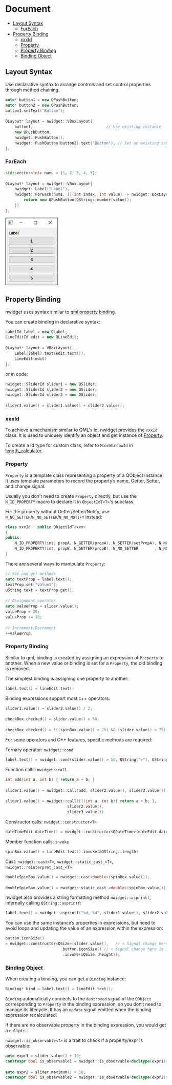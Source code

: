 # Document

- [Layout Syntax](#layout-syntax)
  - [ForEach](#foreach)
- [Property Binding](#property-binding)
  - [xxxId](#xxxid)
  - [Property](#property)
  - [Property Binding](#property-binding-1)
  - [Binding Object](#binding-object)

## Layout Syntax

Use declarative syntax to arrange controls and set control properties through method chaining.

```cpp
auto* button1 = new QPushButton;
auto* button2 = new QPushButton;
button1.setText("Button");

QLayout* layout = nwidget::VBoxLayout{
    button1,                                // Use existing instance
    new QPushButton,
    nwidget::PushButton(),
    nwidget::PushButton(button2).text("Button"), // Set on existing instance
};
```

### ForEach

```cpp
std::vector<int> nums = {1, 2, 3, 4, 5};

QLayout* layout = nwidget::VBoxLayout{
    nwidget::Label("Label"),
    nwidget::ForEach(nums, [](int index, int value) -> nwidget::BoxLayoutItem {
        return new QPushButton(QString::number(value));
    })
};
```

![](../img/foreach_example.png)

## Property Binding

nwidget uses syntax similar to [qml property binding](https://doc.qt.io/qt-6/qtqml-syntax-propertybinding.html).

You can create binding in declarative syntax:

```cpp
LabelId label = new QLabel;
LineEditId edit = new QLineEdit;

QLayout* layout = VBoxLayout{
    Label(label).text(edit.text()),
    LineEdit(edit)
};
```

or in code:

```cpp
nwidget::SliderId slider1 = new QSlider;
nwidget::SliderId slider2 = new QSlider;
nwidget::SliderId slider3 = new QSlider;

slider3.value() = slider1.value() + slider2.value();
```

### xxxId

To achieve a mechanism similar to QML's [id](https://doc.qt.io/qt-6/qtqml-syntax-objectattributes.html#the-id-attribute), nwidget provides the `xxxId` class. It is used to uniquely identify an object and get instance of [Property](#property).

To create a Id type for custom class, refer to `MainWindowId` in [length_calculator](../../examples/length_calculator/mainwindow.cpp).

### Property

`Property` is a template class representing a property of a QObject instance. It uses template parameters to record the property’s name, Getter, Setter, and change signal.

Usually you don't need to create `Property` directly, but use the `N_ID_PROPERTY` macro to declare it in `ObjectIdT<T>`'s subclass.

For the property without Getter/Setter/Notify, use `N_NO_GETTER`/`N_NO_SETTER`/`N_NO_NOTIFY` instead:

```cpp
class xxxId : public ObjectIdT<xxx>
{
public:
    N_ID_PROPERTY(int, propA, N_GETTER(propA), N_SETTER(setPropA), N_NOTIFY(propAChanged))
    N_ID_PROPERTY(int, propB, N_GETTER(propB), N_NO_SETTER       , N_NO_NOTIFY           )
}
```

There are several ways to manipulate `Property`:

```cpp
// Set and get methods
auto textProp = label.text();
textProp.set("value1");
QString text = textProp.get();

// Assignment operator
auto valueProp = slider.value();
valueProp = 20;
valueProp += 10;

// Increment/Decrement
++valueProp;
```

### Property Binding

Similar to qml, binding is created by assigning an expression of `Property` to another. When a new value or binding is set for a `Property`, the old binding is removed.

The simplest binding is assigning one property to another:

```cpp
label.text() = lineEdit.text()
```

Binding expressions support most c++ operators:

```cpp
slider1.value() = slider2.value() / 2;

checkBox.checked() = slider.value() > 50;

checkBox.checked() = !((spinBox.value() > 25) && (slider.value() < 75));
```

For some operators and C++ features, specific methods are required:

Ternary operator: `nwidget::cond`

```cpp
label.text() = nwidget::cond(slider.value() > 50, QString(">"), QString("<"));
```

Function calls: `nwidget::call`

```cpp
int add(int a, int b) { return a + b; }

slider1.value() = nwidget::call(add, slider2.value(), slider3.value())

slider1.value() = nwidget::call([](int a, int b){ return a + b; },
                           slider2.value(),
                           slider3.value())
```

Constructor calls: `nwidget::constructor<T>`

```cpp
dateTimeEdit.dateTime() = nwidget::constructor<QDateTime>(dateEdit.date(), timeEdit.time());
```

Member function calls: `invoke`

```cpp
spinBox.value() = lineEdit.text().invoke(&QString::length)
```

Cast: `nwidget::cast<T>`, `nwidget::static_cast_<T>`, `nwidget::reinterpret_cast_<T>`

```cpp
doubleSpinBox.value() = nwidget::cast<double>(spinBox.value());

doubleSpinBox.value() = nwidget::static_cast_<double>(spinBox.value());
```

nwidget also provides a string formatting method `nwidget::asprintf`, internally calling `QString::asprintf`:

```cpp
label.text() = nwidget::asprintf("%d, %d", slider1.value(), slider2.value());
```

You can use the same instance’s properties in expressions, but need to avoid loops and updating the value of an expression within the expression:

```cpp
button.iconSize()
= nwidget::constructor<QSize>(slider.value(),   // < Signal change here is subscribed
                         button.iconSize() // < Signal change here is ignored
                         .invoke(&QSize::height));
```

### Binding Object

When creating a binding, you can get a `Binding` instance:

```cpp
Binding* bind = label.text() = lineEdit.text();
```

`Binding` automatically connects to the `destroyed` signal of the `QObject` corresponding to `Property` in the binding expression, so you don’t need to manage its lifecycle. It has an `update` signal emitted when the binding expression recalculated.

If there are no observable property in the binding expression, you would get a `nullptr`.

`nwidget::is_observable<T>` is a trait to check if a property/expr is observable:

```cpp
auto expr1 = slider.value() + 10;
constexpr bool is_observable1 = nwidget::is_observable<decltype(expr1)>::value // true

auto expr2 = slider.maximum() + 10;
constexpr bool is_observable2 = nwidget::is_observable<decltype(expr2)>::value // false
```
